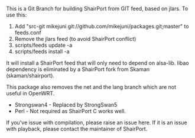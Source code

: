 This is a Git Branch for building ShairPort from GIT feed, based on jlars. To use this:

1. Add "src-git mikejuni git://github.com/mikejuni/packages.git;master" to feeds.conf
2. Remove the jlars feed (to avoid ShairPort conflict)
3. scripts/feeds update -a
4. scripts/feeds install -a

It will install a ShairPort feed that will only need to depend on alsa-lib.
libao dependency is eliminated by a ShairPort fork from Skaman (skaman/shairport).

This package also removes the net and the lang branch which are not useful in OpenWRT.
- Strongswan4 - Replaced by StrongSwan5
- Perl - Not required as ShairPort C works well.

If you've issue with compilation, please raise an issue here.
If it is an issue with playback, please contact the maintainer of ShairPort.
